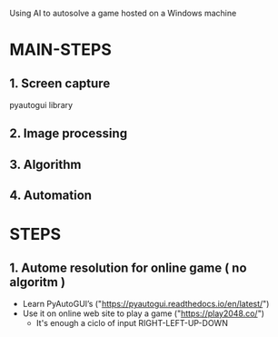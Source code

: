 Using AI to autosolve a game hosted on a Windows machine

# MAIN-STEPS

## 1. Screen capture

pyautogui library

## 2. Image processing

## 3. Algorithm

## 4. Automation

# STEPS

## 1. Autome resolution for online game ( no algoritm )

- Learn PyAutoGUI’s ("https://pyautogui.readthedocs.io/en/latest/")
- Use it on online web site to play a game ("https://play2048.co/")
  - It's enough a ciclo of input RIGHT-LEFT-UP-DOWN
